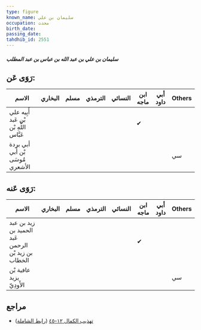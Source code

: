 ```yaml
---
type: figure
known_name: سليمان بن علي
occupation: محدث
birth_date:
passing_date:
tahdhib_id: 2551
---
```

##### سليمان بن علي بن عبد الله بن عباس بن عبد المطلب

## رَوَى عَن:
| الاسم                                   | البخاري | مسلم | الترمذي | النسائي | ابن ماجه | أبي داود | Others |
| --------------------------------------- | ------- | ---- | ------- | ------- | -------- | -------- | ------ |
| أَبِيه علي بْن عَبد اللَّهِ بْن عَبَّاس |         |      |         |         | ✔        |          |        |
| أبي بردة بْن أَبي مُوسَى الأشعري        |         |      |         |         |          |          | سي     |
## رَوَى عَنه:
| الاسم                                              | البخاري | مسلم | الترمذي | النسائي | ابن ماجه | أبي داود | Others |
| -------------------------------------------------- | ------- | ---- | ------- | ------- | -------- | -------- | ------ |
| زيد بن عبد الحميد بن عَبد الرحمن بن زيد بْن الخطاب |         |      |         |         | ✔        |          |        |
| عافية بْن يزيد الأَودِيّ                           |         |      |         |         |          |          | سي     |
## مراجع
- [تهذيب الكمال ١٢-٤٥](obsidian://open?vault=Tahdhib-al-Kamal&file=Figures/٢٥٥١-سليمان%20بن%20علي%20بن%20عبد%20الله%20بن%20عباس%20بن%20عبد%20المطلب) ([رابط الشاملة](https://shamela.ws/book/3722/5818))